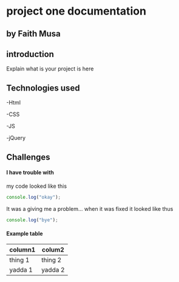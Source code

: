 # project one documentation

## by Faith Musa

## introduction

Explain what is your project is here

## Technologies used

-Html

-CSS

-JS

-jQuery

## Challenges

#### I have trouble with

my code looked like this

```js
console.log("okay");
```

It was a giving me a problem... when it was fixed it looked like thus

```js
console.log("bye");
```

#### Example table

| column1 | colum2  |
| ------- | ------- |
| thing 1 | thing 2 |
| yadda 1 | yadda 2 |
